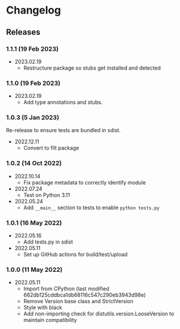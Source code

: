 # Changelog

## Releases

### 1.1.1 (19 Feb 2023)

- 2023.02.19
  - Restructure package so stubs get installed and detected

### 1.1.0 (19 Feb 2023)

- 2023.02.19
  - Add type annotations and stubs.

### 1.0.3 (5 Jan 2023)

Re-release to ensure tests are bundled in sdist.

- 2022.12.11
  - Convert to flit package

### 1.0.2 (14 Oct 2022)

- 2022.10.14
  - Fix package metadata to correctly identify module
- 2022.07.24
  - Test on Python 3.11
- 2022.05.24
  - Add `__main__` section to tests to enable `python tests.py`

### 1.0.1 (16 May 2022)

- 2022.05.16
  - Add tests.py in sdist
- 2022.05.11
  - Set up GitHub actions for build/test/upload

### 1.0.0 (11 May 2022)

- 2022.05.11
  - Import from CPython (last modified 662db125cddbca1db68116c547c290eb3943d98e)
  - Remove Version base class and StrictVersion
  - Style with black
  - Add non-importing check for distutils.version.LooseVersion to maintain
    compatibility
